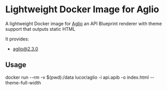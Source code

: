 # Lightweight Docker Image for Aglio

A lightweight Docker image for [Aglio](https://github.com/danielgtaylor/aglio) an API Blueprint renderer with theme support that outputs static HTML

It provides:
  - aglio@2.3.0

## Usage

  docker run --rm -v $(pwd):/data lucor/aglio -i api.apib -o index.html --theme-full-width
